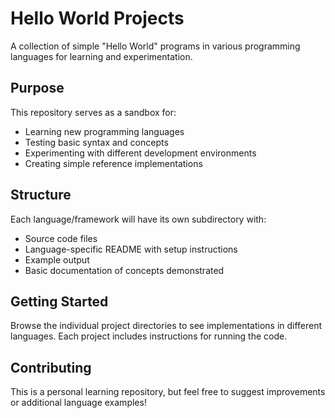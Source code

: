 # Hello World Projects

A collection of simple "Hello World" programs in various programming languages for learning and experimentation.

## Purpose

This repository serves as a sandbox for:
- Learning new programming languages
- Testing basic syntax and concepts
- Experimenting with different development environments
- Creating simple reference implementations

## Structure

Each language/framework will have its own subdirectory with:
- Source code files
- Language-specific README with setup instructions
- Example output
- Basic documentation of concepts demonstrated

## Getting Started

Browse the individual project directories to see implementations in different languages. Each project includes instructions for running the code.

## Contributing

This is a personal learning repository, but feel free to suggest improvements or additional language examples!
